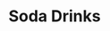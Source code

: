 ---
drink_image: "/images/drink-3.jpg"
title: "Soda Drinks"
title_fr: "Soda Drinks"
drink_content: "Far far away, behind the word mountains, far from the countries Vokalia and Consonantia"
drink_content_fr: "Far far away, behind the word mountains, far from the countries Vokalia and Consonantia"
drink_price: "$2.90"
drink_price_fr: "$2.90"
type: "drink"

---